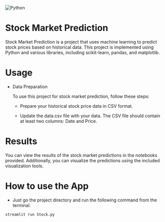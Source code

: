 ![Python](https://img.shields.io/badge/python-3670A0?style=for-the-badge&logo=python&logoColor=ffdd54)

# Stock Market Prediction

Stock Market Prediction is a project that uses machine learning to predict stock prices based on historical data. This project is implemented using Python and various libraries, including scikit-learn, pandas, and matplotlib.

# Usage
* Data Preparation

  To use this project for stock market prediction, follow these steps:

    - Prepare your historical stock price data in CSV format.

    - Update the data.csv file with your data. The CSV file should contain at least two columns: Date and Price.
      
# Results

  You can view the results of the stock market predictions in the notebooks provided. Additionally, you can visualize the predictions using the included visualization tools.

  # How to use the App
  
  * Just go the project directory and run the following command from the terminal.

  ```
  streamlit run Stock.py
  ```
